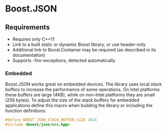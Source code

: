 # Boost.JSON

## Requirements
* Requires only C++11
* Link to a built static or dynamic Boost library, or use header-only
* Additional link to Boost.Container may be required (as described in its documentation)
* Supports -fno-exceptions, detected automatically

### Embedded
Boost.JSON works great on embedded devices. The library uses local stack buffers to increase the performance of some operations. On Intel platforms these buffers are large (4KB), while on non-Intel platforms they are small (256 bytes). To adjust the size of the stack buffers for embedded applications define this macro when building the library or including the function definitions:
```cpp
#define BOOST_JSON_STACK_BUFFER_SIZE 1024
#include <boost/json/src.hpp>
```
